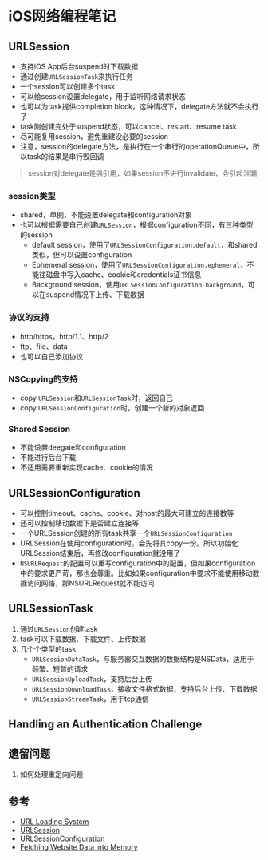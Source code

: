 # iOS网络编程笔记

## URLSession

- 支持iOS App后台suspend时下载数据
- 通过创建`URLSessionTask`来执行任务
- 一个session可以创建多个task
- 可以给session设置delegate，用于监听网络请求状态
- 也可以为task提供completion block，这种情况下，delegate方法就不会执行了
- task刚创建完处于suspend状态，可以cancel、restart、resume task
- 尽可能复用session，避免重建没必要的session
- 注意，session的delegate方法，是执行在一个串行的operationQueue中，所以task的结果是串行毁回调

> session对delegate是强引用，如果session不进行invalidate，会引起泄漏

### session类型
- shared，单例，不能设置delegate和configuration对象
- 也可以根据需要自己创建`URLSession`，根据configuration不同，有三种类型的session
    - default session，使用了`URLSessionConfiguration.default`，和shared类似，但可以设置configuration
    - Ephemeral session，使用了`URLSessionConfiguration.ephemeral`，不能往磁盘中写入cache、cookie和credentials证书信息
    - Background session，使用`URLSessionConfiguration.background`，可以在suspend情况下上传、下载数据

### 协议的支持
- http/https，http/1.1、http/2
- ftp、file、data
- 也可以自己添加协议

### NSCopying的支持
- copy `URLSession`和`URLSessionTask`时，返回自己
- copy `URLSessionConfiguration`时，创建一个新的对象返回

### Shared Session
- 不能设置deegate和configuration
- 不能进行后台下载
- 不适用需要重新实现cache、cookie的情况

##  URLSessionConfiguration

- 可以控制timeout、cache、cookie、对host的最大可建立的连接数等
- 还可以控制移动数据下是否建立连接等
- 一个URLSession创建的所有task共享一个`URLSessionConfiguration`
- URLSession在使用configuration时，会先将其copy一份。所以初始化URLSession结束后，再修改configuration就没用了
- `NSURLRequest`的配置可以重写configuration中的配置，但如果configuration中的要求更严苛，那也会尊重。比如如果configuration中要求不能使用移动数据访问网络，那NSURLRequest就不能访问

## URLSessionTask

1. 通过`URLSession`创建task
1. task可以下载数据、下载文件、上传数据
1. 几个个类型的task
    - `URLSessionDataTask`，与服务器交互数据的数据结构是NSData，适用于频繁、短暂的请求
    - `URLSessionUploadTask`，支持后台上传
    - `URLSessionDownloadTask`，接收文件格式数据，支持后台上传、下载数据
    - `URLSessionStreamTask`，用于tcp通信

## Handling an Authentication Challenge


## 遗留问题
1. 如何处理重定向问题


## 参考
- [URL Loading System](https://developer.apple.com/documentation/foundation/url_loading_system)
- [URLSession](https://developer.apple.com/documentation/foundation/urlsession)
- [URLSessionConfiguration](https://developer.apple.com/documentation/foundation/urlsessionconfiguration)
- [Fetching Website Data into Memory](https://developer.apple.com/documentation/foundation/url_loading_system/fetching_website_data_into_memory)